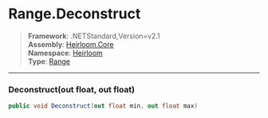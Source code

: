 # Range.Deconstruct

> **Framework**: .NETStandard,Version=v2.1  
> **Assembly**: [Heirloom.Core][0]  
> **Namespace**: [Heirloom][0]  
> **Type**: [Range][1]

--------------------------------------------------------------------------------

### Deconstruct(out float, out float)

```cs
public void Deconstruct(out float min, out float max)
```

[0]: ../Heirloom.Core.md
[1]: Heirloom.Range.md
